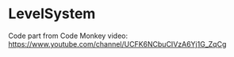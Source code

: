 # LevelSystem
Code part from Code Monkey video: https://www.youtube.com/channel/UCFK6NCbuCIVzA6Yj1G_ZqCg
